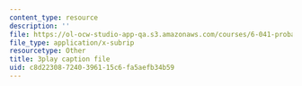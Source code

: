 ```yaml
---
content_type: resource
description: ''
file: https://ol-ocw-studio-app-qa.s3.amazonaws.com/courses/6-041-probabilistic-systems-analysis-and-applied-probability-fall-2010/c8d223087240396115c6fa5aefb34b59_l4NoMKEHQwM.srt
file_type: application/x-subrip
resourcetype: Other
title: 3play caption file
uid: c8d22308-7240-3961-15c6-fa5aefb34b59
---
```

